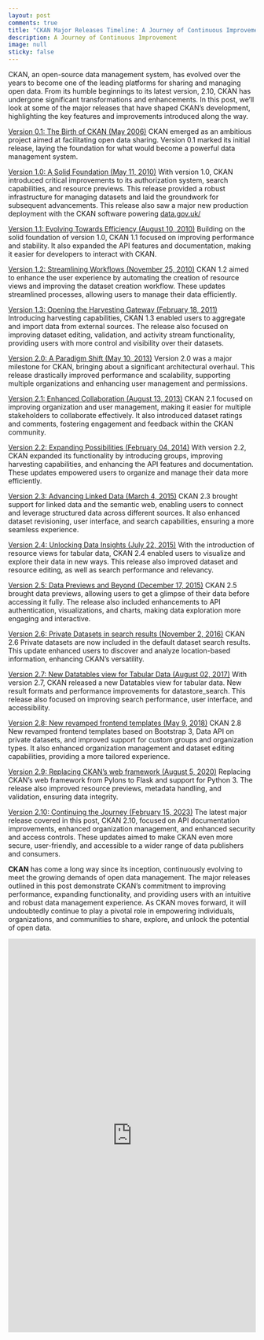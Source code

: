 ```yaml
---
layout: post
comments: true
title: "CKAN Major Releases Timeline: A Journey of Continuous Improvement"
description: A Journey of Continuous Improvement
image: null
sticky: false
---
```

CKAN, an open-source data management system, has evolved over the years to become one of the leading platforms for sharing and managing open data. From its humble beginnings to its latest version, 2.10, CKAN has undergone significant transformations and enhancements. In this post, we’ll look at some of the major releases that have shaped CKAN’s development, highlighting the key features and improvements introduced along the way.

[Version 0.1: The Birth of CKAN (May 2006)](https://cdn.knightlab.com/libs/timeline3/latest/embed/index.html?source=1UdHqTjd8FryxUIhtZ8jJ4KHbV6p40tMUZkPWO5SBiKY&initial_zoom=2&height=800&hash_bookmark=true#event-v01)
CKAN emerged as an ambitious project aimed at facilitating open data sharing. Version 0.1 marked its initial release, laying the foundation for what would become a powerful data management system.

[Version 1.0: A Solid Foundation (May 11, 2010)](https://cdn.knightlab.com/libs/timeline3/latest/embed/index.html?source=1UdHqTjd8FryxUIhtZ8jJ4KHbV6p40tMUZkPWO5SBiKY&initial_zoom=2&height=800&hash_bookmark=true#event-v10)
With version 1.0, CKAN introduced critical improvements to its authorization system, search capabilities, and resource previews. This release provided a robust infrastructure for managing datasets and laid the groundwork for subsequent advancements. This release also saw a major new production deployment with the CKAN software powering [data.gov.uk/](http://data.gov.uk/)

[Version 1.1: Evolving Towards Efficiency (August 10, 2010)](https://cdn.knightlab.com/libs/timeline3/latest/embed/index.html?source=1UdHqTjd8FryxUIhtZ8jJ4KHbV6p40tMUZkPWO5SBiKY&initial_zoom=2&height=800&hash_bookmark=true#event-v101)
Building on the solid foundation of version 1.0, CKAN 1.1 focused on improving performance and stability. It also expanded the API features and documentation, making it easier for developers to interact with CKAN.

[Version 1.2: Streamlining Workflows (November 25, 2010)](https://cdn.knightlab.com/libs/timeline3/latest/embed/index.html?source=1UdHqTjd8FryxUIhtZ8jJ4KHbV6p40tMUZkPWO5SBiKY&initial_zoom=2&height=800&hash_bookmark=true#event-v12)
CKAN 1.2 aimed to enhance the user experience by automating the creation of resource views and improving the dataset creation workflow. These updates streamlined processes, allowing users to manage their data efficiently.

[Version 1.3: Opening the Harvesting Gateway (February 18, 2011)](https://cdn.knightlab.com/libs/timeline3/latest/embed/index.html?source=1UdHqTjd8FryxUIhtZ8jJ4KHbV6p40tMUZkPWO5SBiKY&initial_zoom=2&height=800&hash_bookmark=true#event-v13)
Introducing harvesting capabilities, CKAN 1.3 enabled users to aggregate and import data from external sources. The release also focused on improving dataset editing, validation, and activity stream functionality, providing users with more control and visibility over their datasets.

[Version 2.0: A Paradigm Shift (May 10, 2013)](https://cdn.knightlab.com/libs/timeline3/latest/embed/index.html?source=1UdHqTjd8FryxUIhtZ8jJ4KHbV6p40tMUZkPWO5SBiKY&initial_zoom=2&height=800&hash_bookmark=true#event-v20)
Version 2.0 was a major milestone for CKAN, bringing about a significant architectural overhaul. This release drastically improved performance and scalability, supporting multiple organizations and enhancing user management and permissions.

[Version 2.1: Enhanced Collaboration (August 13, 2013)](https://cdn.knightlab.com/libs/timeline3/latest/embed/index.html?source=1UdHqTjd8FryxUIhtZ8jJ4KHbV6p40tMUZkPWO5SBiKY&initial_zoom=2&height=800&hash_bookmark=true#event-v21)
CKAN 2.1 focused on improving organization and user management, making it easier for multiple stakeholders to collaborate effectively. It also introduced dataset ratings and comments, fostering engagement and feedback within the CKAN community.

[Version 2.2: Expanding Possibilities (February 04, 2014)](https://cdn.knightlab.com/libs/timeline3/latest/embed/index.html?source=1UdHqTjd8FryxUIhtZ8jJ4KHbV6p40tMUZkPWO5SBiKY&initial_zoom=2&height=800&hash_bookmark=true#event-v22)
With version 2.2, CKAN expanded its functionality by introducing groups, improving harvesting capabilities, and enhancing the API features and documentation. These updates empowered users to organize and manage their data more efficiently.

[Version 2.3: Advancing Linked Data (March 4, 2015)](https://cdn.knightlab.com/libs/timeline3/latest/embed/index.html?source=1UdHqTjd8FryxUIhtZ8jJ4KHbV6p40tMUZkPWO5SBiKY&initial_zoom=2&height=800&hash_bookmark=true#event-v23)
CKAN 2.3 brought support for linked data and the semantic web, enabling users to connect and leverage structured data across different sources. It also enhanced dataset revisioning, user interface, and search capabilities, ensuring a more seamless experience.

[Version 2.4: Unlocking Data Insights (July 22, 2015)](https://cdn.knightlab.com/libs/timeline3/latest/embed/index.html?source=1UdHqTjd8FryxUIhtZ8jJ4KHbV6p40tMUZkPWO5SBiKY&initial_zoom=2&height=800&hash_bookmark=true#event-v240)
With the introduction of resource views for tabular data, CKAN 2.4 enabled users to visualize and explore their data in new ways. This release also improved dataset and resource editing, as well as search performance and relevancy.

[Version 2.5: Data Previews and Beyond (December 17, 2015)](https://cdn.knightlab.com/libs/timeline3/latest/embed/index.html?source=1UdHqTjd8FryxUIhtZ8jJ4KHbV6p40tMUZkPWO5SBiKY&initial_zoom=2&height=800&hash_bookmark=true#event-v251)
CKAN 2.5 brought data previews, allowing users to get a glimpse of their data before accessing it fully. The release also included enhancements to API authentication, visualizations, and charts, making data exploration more engaging and interactive.

[Version 2.6: Private Datasets in search results (November 2, 2016)](https://cdn.knightlab.com/libs/timeline3/latest/embed/index.html?source=1UdHqTjd8FryxUIhtZ8jJ4KHbV6p40tMUZkPWO5SBiKY&initial_zoom=2&height=800&hash_bookmark=true#event-v260)
CKAN 2.6 Private datasets are now included in the default dataset search results. This update enhanced users to discover and analyze location-based information, enhancing CKAN’s versatility.

[Version 2.7: New Datatables view for Tabular Data (August 02, 2017)](https://cdn.knightlab.com/libs/timeline3/latest/embed/index.html?source=1UdHqTjd8FryxUIhtZ8jJ4KHbV6p40tMUZkPWO5SBiKY&initial_zoom=2&height=800&hash_bookmark=true#event-v270)
With version 2.7, CKAN released a new Datatables view for tabular data. New result formats and performance improvements for datastore_search. This release also focused on improving search performance, user interface, and accessibility.

[Version 2.8: New revamped frontend templates (May 9, 2018)](https://cdn.knightlab.com/libs/timeline3/latest/embed/index.html?source=1UdHqTjd8FryxUIhtZ8jJ4KHbV6p40tMUZkPWO5SBiKY&initial_zoom=2&height=800&hash_bookmark=true#event-v280)
CKAN 2.8 New revamped frontend templates based on Bootstrap 3, Data API on private datasets, and improved support for custom groups and organization types. It also enhanced organization management and dataset editing capabilities, providing a more tailored experience.

[Version 2.9: Replacing CKAN’s web framework (August 5, 2020)](https://cdn.knightlab.com/libs/timeline3/latest/embed/index.html?source=1UdHqTjd8FryxUIhtZ8jJ4KHbV6p40tMUZkPWO5SBiKY&initial_zoom=2&height=800&hash_bookmark=true#event-v290)
Replacing CKAN’s web framework from Pylons to Flask and support for Python 3. The release also improved resource previews, metadata handling, and validation, ensuring data integrity.

[Version 2.10: Continuing the Journey (February 15, 2023)](https://cdn.knightlab.com/libs/timeline3/latest/embed/index.html?source=1UdHqTjd8FryxUIhtZ8jJ4KHbV6p40tMUZkPWO5SBiKY&initial_zoom=2&height=800&hash_bookmark=true#event-v2100)
The latest major release covered in this post, CKAN 2.10, focused on API documentation improvements, enhanced organization management, and enhanced security and access controls. These updates aimed to make CKAN even more secure, user-friendly, and accessible to a wider range of data publishers and consumers.

**CKAN** has come a long way since its inception, continuously evolving to meet the growing demands of open data management. The major releases outlined in this post demonstrate CKAN’s commitment to improving performance, expanding functionality, and providing users with an intuitive and robust data management experience. As CKAN moves forward, it will undoubtedly continue to play a pivotal role in empowering individuals, organizations, and communities to share, explore, and unlock the potential of open data.
<iframe src="https://cdn.knightlab.com/libs/timeline3/latest/embed/index.html?source=1UdHqTjd8FryxUIhtZ8jJ4KHbV6p40tMUZkPWO5SBiKY&initial_zoom=2&height=800&hash_bookmark=true#event-ckan-release-timeline" style="width:100%; height:800px;" frameborder="0" allowtransparency="true"></iframe>